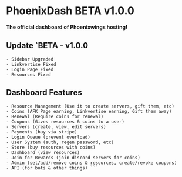 # PhoenixDash BETA v1.0.0 #
**The official dashboard of Phoenixwings hosting!**

## Update `BETA - v1.0.0 ##
```Fixes & Upgrades:
- Sidebar Upgraded
- Linkvertise Fixed
- Login Page Fixed
- Resources Fixed
```

## Dashboard Features ##
```All features: 
- Resource Management (Use it to create servers, gift them, etc)
- Coins (AFK Page earning, Linkvertise earning, Gift them away)
- Renewal (Require coins for renewal)
- Coupons (Gives resources & coins to a user)
- Servers (create, view, edit servers)
- Payments (buy via stripe)
- Login Queue (prevent overload)
- User System (auth, regen password, etc)
- Store (buy resources with coins)
- Dashboard (view resources)
- Join for Rewards (join discord servers for coins)
- Admin (set/add/remove coins & resources, create/revoke coupons)
- API (for bots & other things) ```
